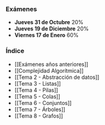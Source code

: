 ### Exámenes

- **Jueves 31 de Octubre** 20% 
- **Jueves 19 de Diciembre** 20%
- **Viernes 17 de Enero** 60%

### Índice

- [[Exámenes años anteriores]]
- [[Complejidad Algorítmica]]
- [[Tema 2 - Abstracción de datos]]
- [[Tema 3 - Listas]]
- [[Tema 4 - Pilas]]
- [[Tema 5 - Colas]]
- [[Tema 6 - Conjuntos]]
- [[Tema 7 - Árboles]]
- [[Tema 8 - Grafos]]

